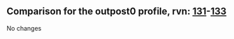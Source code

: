 ## Comparison for the outpost0 profile, rvn: [131](https://github.com/PRO100KatYT/FortniteProfileRevisions/tree/main/profiles/outpost0/131%20outpost0.json)-[133](https://github.com/PRO100KatYT/FortniteProfileRevisions/tree/main/profiles/outpost0/133%20outpost0.json)

No changes
